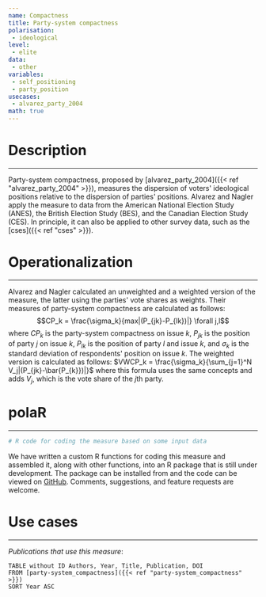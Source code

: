 ```yaml
---
name: Compactness
title: Party-system compactness
polarisation:
 - ideological
level: 
 - elite
data: 
 - other
variables: 
 - self_positioning
 - party_position
usecases: 
 - alvarez_party_2004
math: true
---
```

# Description
---
Party-system compactness, proposed by [alvarez_party_2004]({{< ref "alvarez_party_2004" >}}), measures the dispersion of voters' ideological positions relative to the dispersion of parties' positions. Alvarez and Nagler apply the measure to data from the American National Election Study (ANES), the British Election Study (BES), and the Canadian Election Study (CES). In principle, it can also be applied to other survey data, such as the [cses]({{< ref "cses" >}}).

# Operationalization
---
Alvarez and Nagler calculated an unweighted and a weighted version of the measure, the latter using the parties' vote shares as weights. Their measures of party-system compactness are calculated as follows:
$$CP_k = \frac{\sigma_k}{max|(P_{jk}-P_{lk})|} \forall j,l$$
where $CP_k$ is the party-system compactness on issue $k$, $P_{jk}$ is the position of party $j$ on issue $k$, $P_{lk}$ is the position of party $l$ and issue $k$, and $\sigma_k$ is the standard deviation of respondents' position on issue $k$. The weighted version is calculated as follows:
$VWCP_k = \frac{\sigma_k}{\sum_{j=1}^N V_j|(P_{jk}-\bar{P_{k}})|}$
where this formula uses the same concepts and adds $V_j$, which is the vote share of the $j$th party. 

# polaR
---
```r
# R code for coding the measure based on some input data
```
We have written a custom R functions for coding this measure and assembled it, along with other functions, into an R package that is still under development. The package can be installed from and the code can be viewed on [GitHub](https://github.com/felixgruenewald/polref). Comments, suggestions, and feature requests are welcome.

# Use cases
---
*Publications that use this measure*:

```dataview
TABLE without ID Authors, Year, Title, Publication, DOI
FROM [party-system_compactness]({{< ref "party-system_compactness" >}})
SORT Year ASC
```